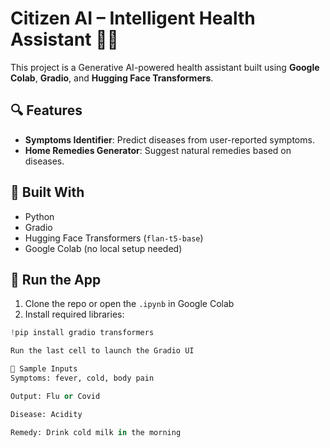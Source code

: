 # Citizen AI – Intelligent Health Assistant 🤖🌿

This project is a Generative AI-powered health assistant built using **Google Colab**, **Gradio**, and **Hugging Face Transformers**.

## 🔍 Features
- **Symptoms Identifier**: Predict diseases from user-reported symptoms.
- **Home Remedies Generator**: Suggest natural remedies based on diseases.

## 🚀 Built With
- Python
- Gradio
- Hugging Face Transformers (`flan-t5-base`)
- Google Colab (no local setup needed)

## 📁 Run the App
1. Clone the repo or open the `.ipynb` in Google Colab
2. Install required libraries:
```python
!pip install gradio transformers

Run the last cell to launch the Gradio UI

💬 Sample Inputs
Symptoms: fever, cold, body pain

Output: Flu or Covid

Disease: Acidity

Remedy: Drink cold milk in the morning
